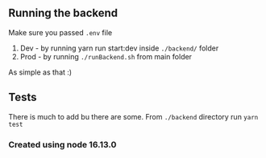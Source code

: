 ## Running the backend
Make sure you passed `.env` file
1. Dev - by running yarn run start:dev inside `./backend/` folder
2. Prod - by running `./runBackend.sh` from main folder

As simple as that :)

## Tests
There is much to add bu there are some. From `./backend` directory run `yarn test`

### Created using node 16.13.0